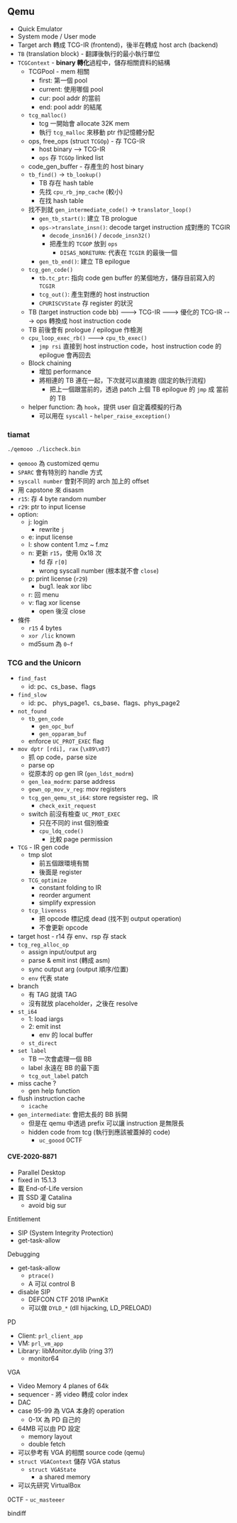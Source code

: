 ## Qemu

- Quick Emulator
- System mode / User mode
- Target arch 轉成 TCG-IR (frontend)，後半在轉成 host arch (backend)
- `TB` (translation block) - 翻譯後執行的最小執行單位
- `TCGContext` - **binary 轉化**過程中，儲存相關資料的結構
  - TCGPool - mem 相關
    - first: 第一個 pool
    - current: 使用哪個 pool
    - cur: pool addr 的當前
    - end: pool addr 的結尾
  - `tcg_malloc()`
    - tcg 一開始會 allocate 32K mem
    - 執行 `tcg_malloc` 來移動 ptr 作記憶體分配
  - ops, free_ops (struct `TCGOp`) - 存 TCG-IR
    - host binary --> TCG-IR
    - `ops` 存 `TCGOp` linked list
  - code_gen_buffer - 存產生的 host binary
  - `tb_find()` -> `tb_lookup()`
    - TB 存在 hash table
    - 先找 `cpu_rb_jmp_cache` (較小)
    - 在找 hash table
  - 找不到就 `gen_intermediate_code()` -> `translator_loop()`
    - `gen_tb_start()`: 建立 TB prologue
    - `ops->translate_insn()`: decode target instruction 成對應的 TCGIR
      - `decode_insn16()` / `decode_insn32()`
      - 把產生的 `TCGOP` 放到 `ops`
        - `DISAS_NORETURN`: 代表在 `TCGIR` 的最後一個
    - `gen_tb_end()`: 建立 TB epilogue
  - `tcg_gen_code()`
    - `tb.tc_ptr`: 指向 code gen buffer 的某個地方，儲存目前寫入的 `TCGIR`
    - `tcg_out()`: 產生對應的 host instruction
    - `CPURISCVState` 存 register 的狀況
  - TB (target instruction code bb) ---> TCG-IR ---> 優化的 TCG-IR ---> ops 轉換成 host instruction code
  - TB 前後會有 prologue / epilogue 作檢測
  - `cpu_loop_exec_rb()` ---> `cpu_tb_exec()`
    - `jmp rsi` 直接到 host instruction code，host instruction code 的 epilogue 會再回去
  - Block chaining
    - 增加 performance
    - 將相連的 TB 連在一起，下次就可以直接跑 (固定的執行流程)
      - 把上一個跟當前的，透過 patch 上個 TB epilogue 的 `jmp` 成 當前的 TB
  - helper function: 為 `hook`，提供 user 自定義模擬的行為
    - 可以用在 `syscall` - `helper_raise_exception()`



### tiamat

`./qemooo ./liccheck.bin`

- `qemooo` 為 customized qemu
- `SPARC` 會有特別的 handle 方式
- `syscall number` 會對不同的 arch 加上的 offset
- 用 capstone 來 disasm
- `r15`: 存 4 byte random number
- `r29`: ptr to input license
- option:
  - j: login
    - rewrite `j`
  - e: input license
  - l: show content 1.mz ~ f.mz
  - n: 更新 `r15`，使用 0x18 次
    - fd 存 `r[0]`
    - wrong syscall number (根本就不會 `close`)
  - p: print license (`r29`)
    - bug1. leak xor libc
  - r: 回 menu
  - v: flag xor license
    - open 後沒 close
- 條件
  - `r15` 4 bytes
  - `xor /lic` known
  - md5sum 為 `0~f`



### TCG and the Unicorn

- `find_fast`
  - id: pc、cs_base、flags
- `find_slow`
  - id: pc、 phys_page1、cs_base、flags、phys_page2
- `not_found`
  - `tb_gen_code`
    - `gen_opc_buf`
    - `gen_opparam_buf`
  - enforce `UC_PROT_EXEC` flag
- `mov dptr [rdi], rax` (`\x89\x07`)
  - 抓 op code，parse size
  - parse op
  - 從原本的 op gen IR (`gen_ldst_modrm`)
  - `gen_lea_modrm`: parse address
  - `gewn_op_mov_v_reg`: mov registers
  - `tcg_gen_qemu_st_i64`: store regsister reg、IR
    - `check_exit_request`
  - switch 前沒有檢查 `UC_PROT_EXEC`
    - 只在不同的 inst 個別檢查
    - `cpu_ldq_code()`
      - 比較 page permission
- `TCG` - IR gen code
  - tmp slot
    - 前五個跟環境有關
    - 後面是 register
  - `TCG_optimize`
    - constant folding to IR
    - reorder argument
    - simplify expression
  - `tcp_liveness`
    - 把 opcode 標記成 dead (找不到 output operation)
    - 不會更新 opcode
- target host - r14 存 env、rsp 存 stack
- `tcg_reg_alloc_op`
  - assign input/output arg
  - parse & emit inst (轉成 asm)
  - sync output arg (output 順序/位置)
  - `env` 代表 state
- branch
  - 有 TAG 就填 TAG
  - 沒有就放 placeholder，之後在 resolve
- `st_i64`
  - 1: load iargs
  - 2: emit inst
    - env 的 local buffer
  - `st_direct`
- `set label`
  - TB 一次會處理一個 BB
  - label 永遠在 BB 的最下面
  - `tcg_out_label` patch
- miss cache ?
  - gen help function
- flush instruction cache
  - `icache`
- `gen_intermediate`: 會把太長的 BB 拆開
  - 但是在 qemu 中透過 prefix 可以讓 instruction 是無限長
  - hidden code from tcg (執行到應該被蓋掉的 code)
    - `uc_goood` 0CTF



#### CVE-2020-8871

- Parallel Desktop
- fixed in 15.1.3
- 載 End-of-Life version
- 買 SSD 灌 Catalina
  - avoid big sur



Entitlement

- SIP (System Integrity Protection)
- get-task-allow



Debugging

- get-task-allow
  - `ptrace()`
  - A 可以 control B
- disable SIP
  - DEFCON CTF 2018 IPwnKit
  - 可以做 `DYLD_*` (dll hijacking, LD_PRELOAD)

PD

- Client: `prl_client_app`
- VM: `prl_vm_app`
- Library: libMonitor.dylib (ring 3?)
  - monitor64

VGA

- Video Memory 4 planes of 64k
- sequencer - 將 video 轉成 color index
- DAC
- case 95-99 為 VGA 本身的 operation
  - 0-1X 為 PD 自己的
- 64MB 可以由 PD 設定
  - memory layout
  - double fetch
- 可以參考有 VGA 的相關 source code (qemu)
- `struct VGAContext` 儲存 VGA status
  - `struct VGAState`
    - a shared memory
- 可以先研究 VirtualBox



0CTF - `uc_masteeer`

bindiff


